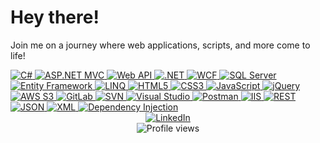 # Hey there!

Join me on a journey where web applications, scripts, and more come to life!

<!-- Skills -->
<div>
  <a href="https://docs.microsoft.com/en-us/dotnet/csharp/" target="_blank">
    <img src="https://img.shields.io/badge/C%23-239120?style=for-the-badge&logo=c-sharp&logoColor=white" alt="C#" />
  </a>
  <a href="https://dotnet.microsoft.com/apps/aspnet/mvc" target="_blank">
    <img src="https://img.shields.io/badge/ASP.NET%20MVC-5C2D91?style=for-the-badge&logo=dotnet&logoColor=white" alt="ASP.NET MVC" />
  </a>
  <a href="https://dotnet.microsoft.com/apps/aspnet/apis" target="_blank">
    <img src="https://img.shields.io/badge/Web%20API-512BD4?style=for-the-badge&logo=dotnet&logoColor=white" alt="Web API" />
  </a>
  <a href="https://dotnet.microsoft.com/" target="_blank">
    <img src="https://img.shields.io/badge/.NET-512BD4?style=for-the-badge&logo=dotnet&logoColor=white" alt=".NET" />
  </a>
  <a href="https://docs.microsoft.com/en-us/dotnet/framework/wcf/index" target="_blank">
    <img src="https://img.shields.io/badge/WCF-512BD4?style=for-the-badge&logo=dotnet&logoColor=white" alt="WCF" />
  </a>
  <a href="https://www.microsoft.com/en-us/sql-server/sql-server-downloads" target="_blank">
    <img src="https://img.shields.io/badge/SQL%20Server-CC2927?style=for-the-badge&logo=microsoft-sql-server&logoColor=white" alt="SQL Server" />
  </a>
  <a href="https://docs.microsoft.com/en-us/ef/" target="_blank">
    <img src="https://img.shields.io/badge/Entity%20Framework-512BD4?style=for-the-badge&logo=dotnet&logoColor=white" alt="Entity Framework" />
  </a>
  <a href="https://docs.microsoft.com/en-us/dotnet/csharp/programming-guide/concepts/linq/" target="_blank">
    <img src="https://img.shields.io/badge/LINQ-512BD4?style=for-the-badge&logo=dotnet&logoColor=white" alt="LINQ" />
  </a>
  <a href="https://developer.mozilla.org/en-US/docs/Web/HTML" target="_blank">
    <img src="https://img.shields.io/badge/HTML5-E34F26?style=for-the-badge&logo=html5&logoColor=white" alt="HTML5" />
  </a>
  <a href="https://developer.mozilla.org/en-US/docs/Web/CSS" target="_blank">
    <img src="https://img.shields.io/badge/CSS3-1572B6?style=for-the-badge&logo=css3&logoColor=white" alt="CSS3" />
  </a>
  <a href="https://developer.mozilla.org/en-US/docs/Web/JavaScript" target="_blank">
    <img src="https://img.shields.io/badge/JavaScript-F7DF1E?style=for-the-badge&logo=javascript&logoColor=black" alt="JavaScript" />
  </a>
  <a href="https://jquery.com/" target="_blank">
    <img src="https://img.shields.io/badge/jQuery-0769AD?style=for-the-badge&logo=jquery&logoColor=white" alt="jQuery" />
  </a>
  <a href="https://aws.amazon.com/s3/" target="_blank">
    <img src="https://img.shields.io/badge/AWS%20S3-FF9900?style=for-the-badge&logo=amazonaws&logoColor=white" alt="AWS S3" />
  </a>
  <a href="https://about.gitlab.com/" target="_blank">
    <img src="https://img.shields.io/badge/GitLab-FC6D26?style=for-the-badge&logo=gitlab&logoColor=white" alt="GitLab" />
  </a>
  <a href="https://subversion.apache.org/" target="_blank">
    <img src="https://img.shields.io/badge/SVN-809CC9?style=for-the-badge&logo=apache-subversion&logoColor=white" alt="SVN" />
  </a>
  <a href="https://visualstudio.microsoft.com/" target="_blank">
    <img src="https://img.shields.io/badge/Visual%20Studio-5C2D91?style=for-the-badge&logo=visual-studio&logoColor=white" alt="Visual Studio" />
  </a>
  <a href="https://www.postman.com/" target="_blank">
    <img src="https://img.shields.io/badge/Postman-FF6C37?style=for-the-badge&logo=postman&logoColor=white" alt="Postman" />
  </a>
  <a href="https://docs.microsoft.com/en-us/iis/" target="_blank">
    <img src="https://img.shields.io/badge/IIS-2E2E2E?style=for-the-badge&logo=microsoft&logoColor=white" alt="IIS" />
  </a>
  <a href="https://restfulapi.net/" target="_blank">
    <img src="https://img.shields.io/badge/REST-006400?style=for-the-badge&logo=json&logoColor=white" alt="REST" />
  </a>
  <a href="https://www.json.org/json-en.html" target="_blank">
    <img src="https://img.shields.io/badge/JSON-000000?style=for-the-badge&logo=json&logoColor=white" alt="JSON" />
  </a>
  <a href="https://www.w3.org/XML/" target="_blank">
    <img src="https://img.shields.io/badge/XML-8A2BE2?style=for-the-badge&logo=xml&logoColor=white" alt="XML" />
  </a>
  <a href="https://docs.microsoft.com/en-us/dotnet/core/extensions/dependency-injection" target="_blank">
    <img src="https://img.shields.io/badge/Dependency%20Injection-512BD4?style=for-the-badge&logo=dotnet&logoColor=white" alt="Dependency Injection" />
  </a>
</div>

<!-- Stats -->


<!-- Contact -->
<div align="center">
  <a href="https://www.linkedin.com/in/arunachalam-k-561794228/" target="_blank">
    <img src="https://media4.giphy.com/media/jdPMeyv9rn0hZHh8n9/giphy.gif?cid=ecf05e47jxei2w60yg7jddvl91vd8be9jfp42dtlurldkfc0&rid=giphy.gif&ct=s" alt="LinkedIn" />
  </a>
</div>

<!-- Profile views -->
<div align="center">
  <img src="https://komarev.com/ghpvc/?username=uma-dev&style=flat-square&color=242424" alt="Profile views" />
</div>
